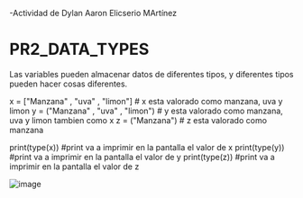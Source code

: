 -Actividad de Dylan Aaron Elicserio MArtínez
# PR2_DATA_TYPES
Las variables pueden almacenar datos de diferentes tipos, y diferentes tipos pueden hacer cosas diferentes.

x = ["Manzana" , "uva" , "limon"] # x esta valorado como manzana, uva y limon 
y = ("Manzana" , "uva" , "limon") # y esta valorado como manzana, uva y limon tambien como x
z = ("Manzana") # z esta valorado como manzana

print(type(x)) #print va a imprimir en la pantalla el valor de x
print(type(y)) #print va a imprimir en la pantalla el valor de y
print(type(z)) #print va a imprimir en la pantalla el valor de z

![image](https://github.com/user-attachments/assets/8e3ddaef-8ece-4297-82fe-a0157abd9410)
